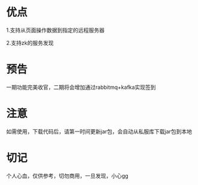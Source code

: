 # 优点

1.支持从页面操作数据到指定的远程服务器

2.支持zk的服务发现

# 预告

一期功能完美收官，二期将会增加通过rabbitmq+kafka实现签到

# 注意

如需使用，下载代码后，请第一时间更新jar包，会自动从私服库下载jar包到本地

# 切记
个人心血，仅供参考，切勿商用，一旦发现，小心gg


